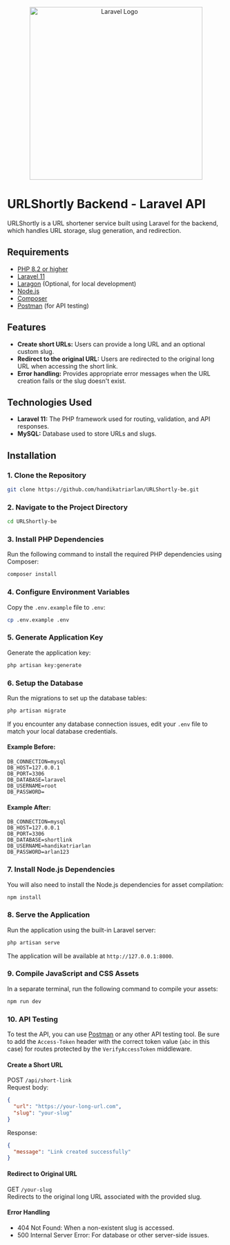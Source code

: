 <p align="center">
  <a href="https://laravel.com" target="_blank">
    <img src="https://raw.githubusercontent.com/laravel/art/master/logo-lockup/5%20SVG/2%20CMYK/1%20Full%20Color/laravel-logolockup-cmyk-red.svg" width="400" alt="Laravel Logo">
  </a>
</p>

# URLShortly Backend - Laravel API

URLShortly is a URL shortener service built using Laravel for the backend, which handles URL storage, slug generation, and redirection.

## Requirements

- [PHP 8.2 or higher](https://www.php.net/downloads.php)
- [Laravel 11](https://www.laravel.com/)
- [Laragon](https://laragon.org/download/) (Optional, for local development)
- [Node.js](https://nodejs.org/en)
- [Composer](https://getcomposer.org/download/)
- [Postman](https://www.postman.com/downloads/) (for API testing)

## Features
- **Create short URLs:** Users can provide a long URL and an optional custom slug.
- **Redirect to the original URL:** Users are redirected to the original long URL when accessing the short link.
- **Error handling:** Provides appropriate error messages when the URL creation fails or the slug doesn't exist.

## Technologies Used
- **Laravel 11:** The PHP framework used for routing, validation, and API responses.
- **MySQL:** Database used to store URLs and slugs.

## Installation

### 1. Clone the Repository
```bash
git clone https://github.com/handikatriarlan/URLShortly-be.git
```

### 2. Navigate to the Project Directory
```bash
cd URLShortly-be
```

### 3. Install PHP Dependencies
Run the following command to install the required PHP dependencies using Composer:
```bash
composer install
```

### 4. Configure Environment Variables
Copy the `.env.example` file to `.env`:
```bash
cp .env.example .env
```

### 5. Generate Application Key
Generate the application key:
```bash
php artisan key:generate
```

### 6. Setup the Database
Run the migrations to set up the database tables:
```bash
php artisan migrate
```
If you encounter any database connection issues, edit your `.env` file to match your local database credentials.
#### Example Before:
```env
DB_CONNECTION=mysql
DB_HOST=127.0.0.1
DB_PORT=3306
DB_DATABASE=laravel
DB_USERNAME=root
DB_PASSWORD=
```

#### Example After:
```env
DB_CONNECTION=mysql
DB_HOST=127.0.0.1
DB_PORT=3306
DB_DATABASE=shortlink
DB_USERNAME=handikatriarlan
DB_PASSWORD=arlan123
```

### 7. Install Node.js Dependencies
You will also need to install the Node.js dependencies for asset compilation:
```bash
npm install
```

### 8. Serve the Application
Run the application using the built-in Laravel server:
```bash
php artisan serve
```
The application will be available at `http://127.0.0.1:8000`.

### 9. Compile JavaScript and CSS Assets
In a separate terminal, run the following command to compile your assets:
```bash
npm run dev
```

### 10. API Testing
To test the API, you can use [Postman](https://www.postman.com) or any other API testing tool. Be sure to add the `Access-Token` header with the correct token value (`abc` in this case) for routes protected by the `VerifyAccessToken` middleware.

#### Create a Short URL
POST `/api/short-link` <br>
Request body:
```json
{
  "url": "https://your-long-url.com",
  "slug": "your-slug"
}
```
Response:
```json
{
  "message": "Link created successfully"
}
```
#### Redirect to Original URL
GET `/your-slug` <br>
Redirects to the original long URL associated with the provided slug.

#### Error Handling
- 404 Not Found: When a non-existent slug is accessed.
- 500 Internal Server Error: For database or other server-side issues.
